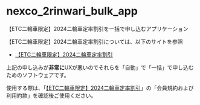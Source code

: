 # nexco_2rinwari_bulk_app
【ETC二輪車限定】2024二輪車定率割引を一括で申し込むアプリケーション

【ETC二輪車限定】2024二輪車定率割引については、以下のサイトを参照
* [【ETC二輪車限定】2024二輪車定率割引](https://hayatabi.c-nexco.co.jp/drive/detail.html?id=164&=1711517422953#FORM_LOGIN)


上記の申し込みが**非常に**UXが悪いのでそれらを「自動」で「一括」で申し込むためのソフトウェアです。

使用する際は、「[【ETC二輪車限定】2024二輪車定率割引](https://hayatabi.c-nexco.co.jp/drive/detail.html?id=164&=1711517422953#FORM_LOGIN)」の「会員規約および利用約款」を確認後ご使用ください。